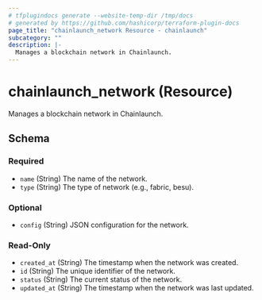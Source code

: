 ```yaml
---
# tfplugindocs generate --website-temp-dir /tmp/docs
# generated by https://github.com/hashicorp/terraform-plugin-docs
page_title: "chainlaunch_network Resource - chainlaunch"
subcategory: ""
description: |-
  Manages a blockchain network in Chainlaunch.
---
```


# chainlaunch_network (Resource)

Manages a blockchain network in Chainlaunch.



<!-- schema generated by tfplugindocs -->
## Schema

### Required

- `name` (String) The name of the network.
- `type` (String) The type of network (e.g., fabric, besu).

### Optional

- `config` (String) JSON configuration for the network.

### Read-Only

- `created_at` (String) The timestamp when the network was created.
- `id` (String) The unique identifier of the network.
- `status` (String) The current status of the network.
- `updated_at` (String) The timestamp when the network was last updated.
